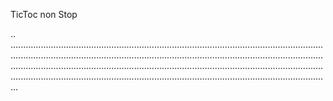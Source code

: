 TicToc non Stop

..
...................................................................................................................................................................................................................................................................................................................................................................................................................................................................................................................